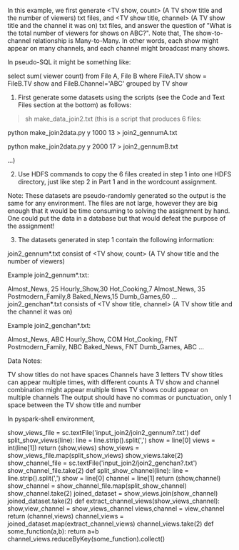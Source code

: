 In this example, we first generate  <TV show, count> (A TV show title and the number of viewers) txt files, and <TV show title, channel> (A TV show title and the channel it was on) txt files, and answer the question of "What is the total number of viewers for shows on ABC?". Note that, The show-to-channel relationship is Many-to-Many. In other words, each show might appear on many channels, and each channel might broadcast many shows.

In pseudo-SQL it might be something like:

select sum( viewer count) from File A, File B where FileA.TV show = FileB.TV show and FileB.Channel='ABC' grouped by TV show

1. First generate some datasets using the scripts (see the Code and Text Files section at the bottom) as follows:
> sh make_data_join2.txt
(this is a script that produces 6 files:

python make_join2data.py y 1000 13 > join2_gennumA.txt

python make_join2data.py y 2000 17 > join2_gennumB.txt

…)

2. Use HDFS commands to copy the 6 files created in step 1 into one HDFS directory, just like step 2 in Part 1 and in the wordcount assignment.

Note: These datasets are pseudo-randomly generated so the output is the same for any environment. The files are not large, however they are big enough that it would be time consuming to solving the assignment by hand. One could put the data in a database but that would defeat the purpose of the assignment!

3. The datasets generated in step 1 contain the following information:

join2_gennum*.txt consist of <TV show, count> (A TV show title and the number of viewers)

Example join2_gennum*.txt:

Almost_News, 25
Hourly_Show,30
Hot_Cooking,7
Almost_News, 35
Postmodern_Family,8
Baked_News,15
Dumb_Games,60
…
join2_genchan*.txt consists of <TV show title, channel> (A TV show title and the channel it was on)

Example join2_genchan*.txt:

Almost_News, ABC
Hourly_Show, COM
Hot_Cooking, FNT
Postmodern_Family, NBC
Baked_News, FNT
Dumb_Games, ABC
…

Data Notes:

TV show titles do not have spaces
Channels have 3 letters
TV show titles can appear multiple times, with different counts
A TV show and channel combination might appear multiple times
TV shows could appear on multiple channels
The output should have no commas or punctuation, only 1 space between the TV show title and number

In pyspark-shell environment,

show_views_file = sc.textFile('input_join2/join2_gennum?.txt')
def split_show_views(line):
    line  = line.strip().split(',')
    show = line[0]
    views = int(line[1])
    return (show,views)
show_views = show_views_file.map(split_show_views)
show_views.take(2)
show_channel_file  = sc.textFile('input_join2/join2_genchan?.txt')
show_channel_file.take(2)
def split_show_channel(line):
    line = line.strip().split(',')
    show = line[0]
    channel = line[1]
    return (show,channel)
show_channel = show_channel_file.map(split_show_channel)
show_channel.take(2)
joined_dataset = show_views.join(show_channel)
joined_dataset.take(2)
def extract_channel_views(show_views_channel):
    show,view_channel = show_views_channel
    views,channel = view_channel
    return (channel,views)
channel_views = joined_dataset.map(extract_channel_views)
channel_views.take(2)
def some_function(a,b):
    return a+b
channel_views.reduceByKey(some_function).collect()

